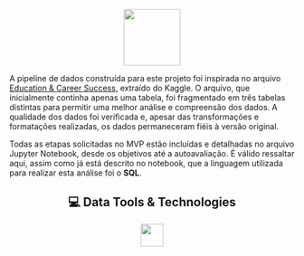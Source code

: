 <p align="center">
  <img src="https://reari.uff.br/wp-content/uploads/sites/171/2023/09/pucrio.png" width="100" height="100"/>
</p>





A pipeline de dados construída para este projeto foi inspirada no arquivo [Education & Career Success](https://www.kaggle.com/datasets/adilshamim8/education-and-career-success), extraído do Kaggle. O arquivo, que inicialmente continha apenas uma tabela, foi fragmentado em três tabelas distintas para permitir uma melhor análise e compreensão dos dados. A qualidade dos dados foi verificada e, apesar das transformações e formatações realizadas, os dados permaneceram fiéis à versão original.

Todas as etapas solicitadas no MVP estão incluídas e detalhadas no arquivo Jupyter Notebook, desde os objetivos até a autoavaliação. É válido ressaltar aqui, assim como já está descrito no notebook, que a linguagem utilizada para realizar esta análise foi o **SQL**.

<div align="center">

## 💻 Data Tools & Technologies


<img src="https://cdn.simpleicons.org/databricks/E52E2E" width="40" height="40" />

</div>

